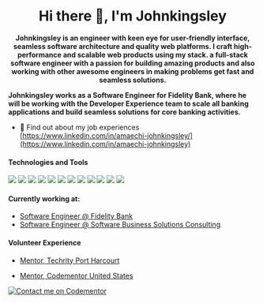 <!-- ![30 Real Examples Of Blockchain Technology In Practice (1)](https://user-images.githubusercontent.com/6759031/140734194-2f2f30a0-d311-44e5-872d-10657f9c82c7.png) -->

<h1 align="center">Hi there 👋, I'm Johnkingsley</h1>

<p align="center"><b>Johnkingsley is an engineer with keen eye for user-friendly interface, seamless software architecture and quality web platforms. I craft high-performance and scalable web products using my stack. a full-stack software engineer with a passion for building amazing products and also working with other awesome engineers in making problems get fast and seamless solutions.

Johnkingsley works as a Software Engineer for Fidelity Bank, where he will be working with the Developer Experience team to scale all banking applications and build seamless solutions for core banking activities. </b></p>


- 🤔 Find out about my job experiences [https://www.linkedin.com/in/amaechi-johnkingsley/](https://www.linkedin.com/in/amaechi-johnkingsley)


#### Technologies and Tools

<p>
<img src="https://img.shields.io/badge/html5%20-%23E34F26.svg?&style=for-the-badge&logo=html5&logoColor=white"/>
<img src="https://img.shields.io/badge/javascript%20-%236DB33F.svg?&style=for-the-badge&logo=spring&logoColor=white"/>
  <img src ="https://img.shields.io/badge/vue-%2307405e.svg?&style=for-the-badge&logo=springboot&logoColor=white"/>
<img src ="https://img.shields.io/badge/react-%2307405e.svg?&style=for-the-badge&logo=dev&logoColor=white"/>
  <img src="https://img.shields.io/badge/node-%23ED8B00.svg?&style=for-the-badge&logo=java&logoColor=white"/>
<img src="https://img.shields.io/badge/git%20-%23F05033.svg?&style=for-the-badge&logo=git&logoColor=white"/>
<img src="https://img.shields.io/badge/github%20-%23121011.svg?&style=for-the-badge&logo=github&logoColor=white"/>
<img src="https://img.shields.io/badge/bitbucket%20-%230047B3.svg?&style=for-the-badge&logo=bitbucket&logoColor=white"/>
<img src="https://img.shields.io/badge/mongodb%20-%23039BE5.svg?&style=for-the-badge&logo=firebase"/>
<img src="https://img.shields.io/badge/mysql-%2300f.svg?&style=for-the-badge&logo=mysql&logoColor=white"/>
<img src ="https://img.shields.io/badge/postgresql-%2307405e.svg?&style=for-the-badge&logo=android&logoColor=white"/>
  <img src ="https://img.shields.io/badge/Solidity-3C3C3D?style=for-the-badge&logo=Solidity&logoColor=white"/>
</p>


#### Currently working at:

- [Software Engineer @ Fidelity Bank](https://fidelitybank.ng/)
- [Software Engineer @ Software Business Solutions Consulting](https://www.sbsc.com/)


#### Volunteer Experience

- [Mentor, Techrity Port Harcourt](https://techrity.org/)

- [Mentor, Codementor United States](https://codementor.io/)

[![Contact me on Codementor](https://www.codementor.io/m-badges/kizito917/im-a-cm-b.svg)](https://www.codementor.io/@kizito917?refer=badge)

<!--
**kizito917/kizito917** is a ✨ _special_ ✨ repository because its `README.md` (this file) appears on your GitHub profile.

Here are some ideas to get you started:

- 🔭 I’m currently working on ...
- 🌱 I’m currently learning ...
- 👯 I’m looking to collaborate on ...
- 🤔 I’m looking for help with ...
- 💬 Ask me about ...
- 📫 How to reach me: ...
- 😄 Pronouns: ...
- ⚡ Fun fact: ...
-->

